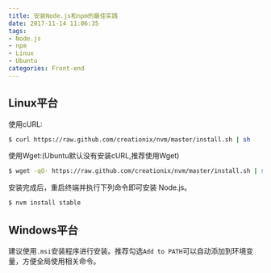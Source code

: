 ```yaml
---
title: 安装Node.js和npm的最佳实践
date: 2017-11-14 11:06:35
tags:
- Node.js
- npm
- Linux
- Ubuntu
categories: Front-end
---
```


## Linux平台

使用cURL:

```bash
$ curl https://raw.github.com/creationix/nvm/master/install.sh | sh
```

使用Wget:(Ubuntu默认没有安装cURL,推荐使用Wget)

```bash
$ wget -qO- https://raw.github.com/creationix/nvm/master/install.sh | sh
```

安装完成后，重启终端并执行下列命令即可安装 Node.js。

```bash
$ nvm install stable
```

## Windows平台

建议使用`.msi`安装程序进行安装。推荐勾选`Add to PATH`可以自动添加到环境变量，方便全局使用相关命令。

